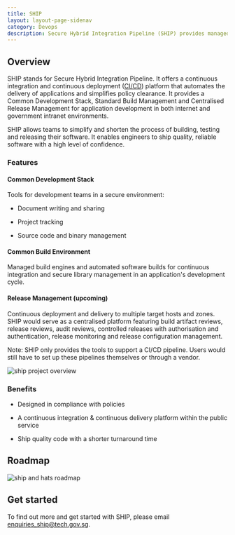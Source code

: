```yaml
---
title: SHIP
layout: layout-page-sidenav
category: Devops
description: Secure Hybrid Integration Pipeline (SHIP) provides managed services for development teams such as task trackers, source code repositories and CICD tooling that allow applications to be built faster and with more confidence
---
```


## Overview

SHIP stands for Secure Hybrid Integration Pipeline. It offers a continuous integration and continuous deployment ([CI/CD](https://en.wikipedia.org/wiki/CI/CD)) platform that automates the delivery of applications and simplifies policy clearance. It provides a Common Development Stack, Standard Build Management and Centralised Release Management for application development in both internet and government intranet environments.

SHIP allows teams to simplify and shorten the process of building, testing and releasing their software. It enables engineers to ship quality, reliable software with a high level of confidence.

### Features

#### Common Development Stack

Tools for development teams in a secure environment:

- Document writing and sharing

- Project tracking

- Source code and binary management

#### Common Build Environment

Managed build engines and automated software builds for continuous integration and secure library management in an application's development cycle.

#### Release Management (upcoming)

Continuous deployment and delivery to multiple target hosts and zones. SHIP would serve as a centralised platform featuring build artifact reviews, release reviews, audit reviews, controlled releases with authorisation and authentication, release monitoring and release configuration management.

Note: SHIP only provides the tools to support a CI/CD pipeline. Users would still have to set up these pipelines themselves or through a vendor.

![ship project overview](https://d3uzjhjcl6zsbz.cloudfront.net/ship-1.png)

### Benefits

- Designed in compliance with policies

- A continuous integration & continuous delivery platform within the public service

- Ship quality code with a shorter turnaround time

## Roadmap

![ship and hats roadmap](https://d3uzjhjcl6zsbz.cloudfront.net/ship-hats-high-level-roadmap-1.png)

## Get started

To find out more and get started with SHIP, please email enquiries_ship@tech.gov.sg.
